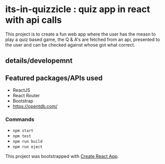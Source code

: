 # its-in-quizzicle : quiz app in react with api calls
This project is to create a fun web app where the user has the measn to play a quiz based game, 
the Q & A's are fetched from an api, presented to the user and can be checked against whose got what correct.


## details/developemnt

## Featured packages/APIs used
- ReactJS
- React Router
- Bootstrap
- https://opentdb.com/

### Commands
- `npm start`
- `npm test`
- `npm run build`
- `npm run eject`

This project was bootstrapped with [Create React App](https://github.com/facebook/create-react-app).
